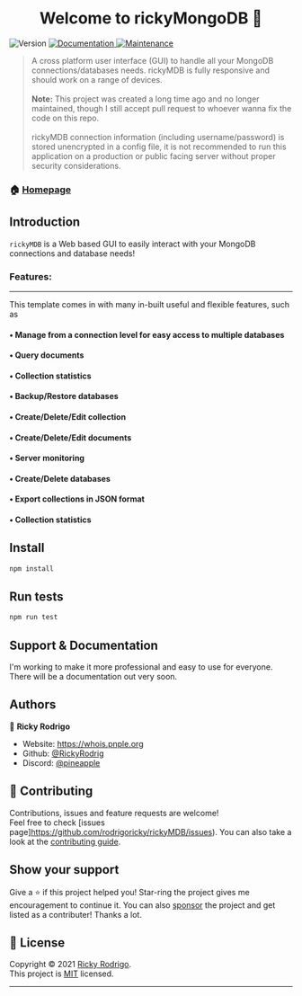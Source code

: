 <h1 align="center">Welcome to rickyMongoDB 👋</h1>
<p>
  <img alt="Version" src="https://img.shields.io/badge/version-v2.0-blue.svg?cacheSeconds=2592000" />
  <a href="https://github.com/rodrigoricky/rickyMDB#readme" target="_blank">
    <img alt="Documentation" src="https://img.shields.io/badge/documentation-no-red.svg" />
  </a>
  <a href="https://github.com/rodrigoricky/rickyMDB/graphs/commit-activity" target="_blank">
    <img alt="Maintenance" src="https://img.shields.io/badge/Maintained%3F-no-red.svg" />
  </a>
</p>

> A cross platform user interface (GUI) to handle all your MongoDB connections/databases needs. rickyMDB is fully responsive and should work on a range of devices.
> <br><br> **Note:** This project was created a long time ago and no longer maintained, though I still accept pull request to whoever wanna fix the code on this repo.
> <br><br>rickyMDB connection information (including username/password) is stored unencrypted in a config file, it is not recommended to run this application on a production or public facing server without proper security considerations.

### 🏠 [Homepage](https://github.com/rodrigoricky/rickyMDB#readme)

## Introduction

`rickyMDB` is a Web based GUI to easily interact with your MongoDB connections and database needs!


### Features:
---

This template comes in with many in-built useful and flexible features, such as

#### • **Manage from a connection level for easy access to multiple databases**
#### • **Query documents**
#### • **Collection statistics**
#### • **Backup/Restore databases**
#### • **Create/Delete/Edit collection**
#### • **Create/Delete/Edit documents**
#### • **Server monitoring**
#### • **Create/Delete databases**
#### • **Export collections in JSON format**
#### • **Collection statistics**


## Install

```sh
npm install
```

## Run tests

```sh
npm run test
```

## Support & Documentation

I'm working to make it more professional and easy to use for everyone. There will be a documentation out very soon.

## Authors

👤 **Ricky Rodrigo**

- Website: https://whois.pnple.org
- Github: [@RickyRodrig](https://github.com/rodrigoricky)
- Discord: [@pineapple](https://discord.com/users/852757964291833886)


## 🤝 Contributing

Contributions, issues and feature requests are welcome!<br />Feel free to check [issues page]https://github.com/rodrigoricky/rickyMDB/issues). You can also take a look at the [contributing guide](https://github.com/rodrigoricky/rickyMDB/blob/main/CONTRIBUTING.md).

## Show your support

Give a ⭐️ if this project helped you! Star-ring the project gives me encouragement to continue it.
You can also [sponsor](https://ko-fi.com/namanvrati) the project and get listed as a contributer! Thanks a lot.

## 📝 License

Copyright © 2021 [Ricky Rodrigo](https://github.com/rodrigoricky).<br />
This project is [MIT](https://github.com/rodrigoricky/rickyMDB/blob/main/LICENSE) licensed.

---
